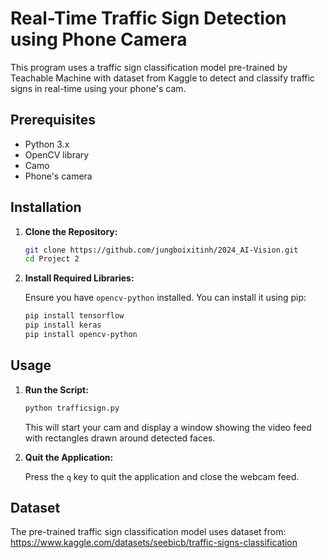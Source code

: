 # Real-Time Traffic Sign Detection using Phone Camera

This program uses a traffic sign classification model pre-trained by Teachable Machine with dataset from Kaggle to detect and classify traffic signs in real-time using your phone's cam.

## Prerequisites

- Python 3.x
- OpenCV library
- Camo
- Phone's camera

## Installation

1. **Clone the Repository:**

    ```bash
    git clone https://github.com/jungboixitinh/2024_AI-Vision.git
    cd Project 2
    ```

2. **Install Required Libraries:**

    Ensure you have `opencv-python` installed. You can install it using pip:

    ```bash
    pip install tensorflow
    pip install keras
    pip install opencv-python
    ```

## Usage

1. **Run the Script:**

    ```bash
    python trafficsign.py
    ```

    This will start your cam and display a window showing the video feed with rectangles drawn around detected faces.

2. **Quit the Application:**

    Press the `q` key to quit the application and close the webcam feed.

## Dataset

The pre-trained traffic sign classification model uses dataset from: 
    https://www.kaggle.com/datasets/seebicb/traffic-signs-classification
